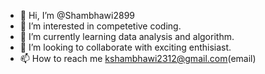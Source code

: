 - 👋 Hi, I’m @Shambhawi2899
- 👀 I’m interested in competetive coding.
- 🌱 I’m currently learning data analysis and algorithm.
- 💞️ I’m looking to collaborate with exciting enthisiast.
- 📫 How to reach me kshambhawi2312@gmail.com(email)

<!---
Shambhawi2899/Shambhawi2899 is a ✨ special ✨ repository because its `README.md` (this file) appears on your GitHub profile.
You can click the Preview link to take a look at your changes.
--->
